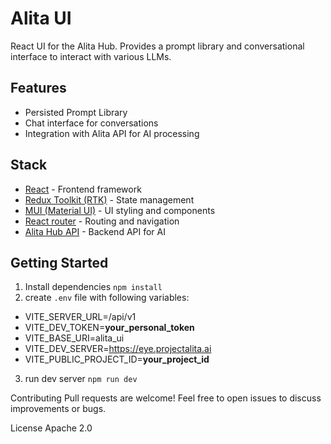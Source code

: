 # Alita UI
React UI for the Alita Hub. Provides a prompt library and conversational interface to interact with various LLMs.

## Features
- Persisted Prompt Library
- Chat interface for conversations
- Integration with Alita API for AI processing

## Stack
- [React](https://reactjs.org/) - Frontend framework
- [Redux Toolkit (RTK)](https://redux-toolkit.js.org/rtk-query/overview)  - State management
- [MUI (Material UI)](https://mui.com/material-ui/getting-started/) - UI styling and components
- [React router](https://reactrouter.com/en/main/router-components/browser-router) - Routing and navigation
- [Alita Hub API](https://www.postman.com/projectalita/workspace/centry) - Backend API for AI

## Getting Started

1. Install dependencies `npm install`
2. create `.env` file with following variables:
  - VITE_SERVER_URL=/api/v1
  - VITE_DEV_TOKEN=__your_personal_token__
  - VITE_BASE_URI=alita_ui
  - VITE_DEV_SERVER=https://eye.projectalita.ai
  - VITE_PUBLIC_PROJECT_ID=__your_project_id__
    
3. run dev server `npm run dev`

Contributing
Pull requests are welcome! Feel free to open issues to discuss improvements or bugs.

License
Apache 2.0
